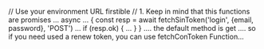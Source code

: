 // Use your environment URL firstible
// 1. Keep in mind that this functions are promises
... async ... {
const resp = await fetchSinToken('login', {email, password}, 'POST')
     ... if (resp.ok) { ... }
}
.... the default method is get .... so if you need used a renew token, you can use fetchConToken Function...
